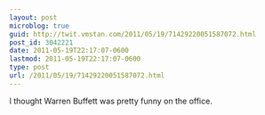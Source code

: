 ```yaml
---
layout: post
microblog: true
guid: http://twit.vmstan.com/2011/05/19/71429220051587072.html
post_id: 3042221
date: 2011-05-19T22:17:07-0600
lastmod: 2011-05-19T22:17:07-0600
type: post
url: /2011/05/19/71429220051587072.html
---
```

I thought Warren Buffett was pretty funny on the office.
